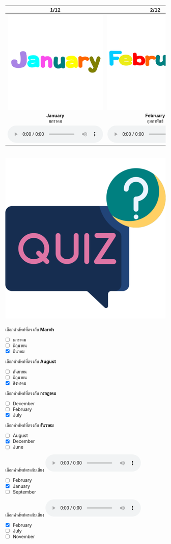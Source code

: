 <div class="carrousel">


|1/12|2/12|3/12|4/12|5/12|6/12|7/12|8/12|9/12|10/12|11/12|12/12|
| :----: | :----: | :----: | :----: | :----: | :----: | :----: | :----: | :----: | :----: | :----: | :----: |
|![](/media/img/months/January.svg)|![](/media/img/months/February.svg)|![](/media/img/months/March.svg)|![](/media/img/months/April.svg)|![](/media/img/months/May.svg)|![](/media/img/months/June.svg)|![](/media/img/months/July.svg)|![](/media/img/months/August.svg)|![](/media/img/months/September.svg)|![](/media/img/months/October.svg)|![](/media/img/months/November.svg)|![](/media/img/months/December.svg)|
|**January**<br>มกราคม|**February**<br>กุมภาพันธ์|**March**<br>มีนาคม|**April**<br>เมษายน|**May**<br>พฤษภาคม|**June**<br>มิถุนายน|**July**<br>กรกฏาคม|**August**<br>สิงหาคม|**September**<br>กันยายน|**October**<br>ตุลาคม|**November**<br>พฤศจิกายน|**December**<br>ธันวาคม|
|![](/media/audio/January.mp3)|![](/media/audio/February.mp3)|![](/media/audio/March.mp3)|![](/media/audio/April.mp3)|![](/media/audio/May.mp3)|![](/media/audio/June.mp3)|![](/media/audio/July.mp3)|![](/media/audio/August.mp3)|![](/media/audio/September.mp3)|![](/media/audio/October.mp3)|![](/media/audio/November.mp3)|![](/media/audio/December.mp3)|

</div>



# ![icon](/media/icons/quiz.svg) 


 เลือกคำศัพท์ที่ตรงกับ **March**
 - [ ] มกราคม
 - [ ] มิถุนายน
 - [x] มีนาคม

 เลือกคำศัพท์ที่ตรงกับ **August**
 - [ ] กันยายน
 - [ ] มิถุนายน
 - [x] สิงหาคม

 เลือกคำศัพท์ที่ตรงกับ **กรกฏาคม**
 - [ ] December
 - [ ] February
 - [x] July

 เลือกคำศัพท์ที่ตรงกับ **ธันวาคม**
 - [ ] August
 - [x] December
 - [ ] June

 เลือกคำศัพท์ตรงกับเสียง ![](/media/audio/January.mp3) 
 - [ ] February
 - [x] January
 - [ ] September

 เลือกคำศัพท์ตรงกับเสียง ![](/media/audio/February.mp3) 
 - [x] February
 - [ ] July
 - [ ] November
